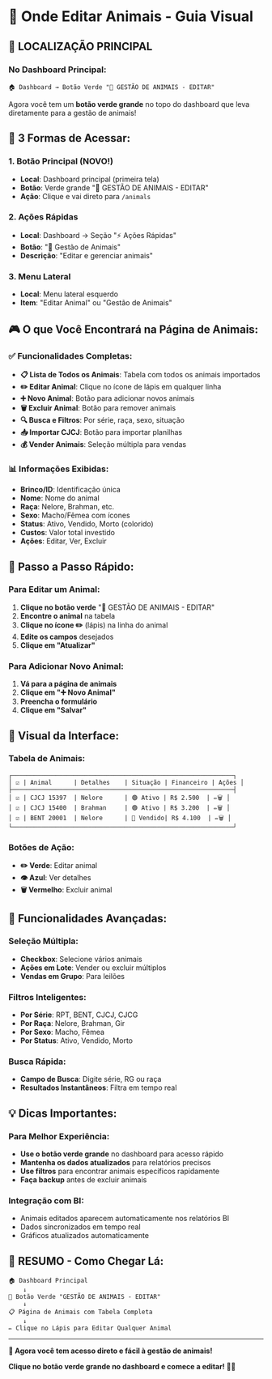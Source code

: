 # 🐄 Onde Editar Animais - Guia Visual

## 🎯 **LOCALIZAÇÃO PRINCIPAL**

### **No Dashboard Principal:**
```
🏠 Dashboard → Botão Verde "🐄 GESTÃO DE ANIMAIS - EDITAR"
```

Agora você tem um **botão verde grande** no topo do dashboard que leva diretamente para a gestão de animais!

## 📍 **3 Formas de Acessar:**

### 1. **Botão Principal (NOVO!)**
- **Local**: Dashboard principal (primeira tela)
- **Botão**: Verde grande "🐄 GESTÃO DE ANIMAIS - EDITAR"
- **Ação**: Clique e vai direto para `/animals`

### 2. **Ações Rápidas**
- **Local**: Dashboard → Seção "⚡ Ações Rápidas"
- **Botão**: "🐄 Gestão de Animais"
- **Descrição**: "Editar e gerenciar animais"

### 3. **Menu Lateral**
- **Local**: Menu lateral esquerdo
- **Item**: "Editar Animal" ou "Gestão de Animais"

## 🎮 **O que Você Encontrará na Página de Animais:**

### ✅ **Funcionalidades Completas:**
- **📋 Lista de Todos os Animais**: Tabela com todos os animais importados
- **✏️ Editar Animal**: Clique no ícone de lápis em qualquer linha
- **➕ Novo Animal**: Botão para adicionar novos animais
- **🗑️ Excluir Animal**: Botão para remover animais
- **🔍 Busca e Filtros**: Por série, raça, sexo, situação
- **📥 Importar CJCJ**: Botão para importar planilhas
- **💰 Vender Animais**: Seleção múltipla para vendas

### 📊 **Informações Exibidas:**
- **Brinco/ID**: Identificação única
- **Nome**: Nome do animal
- **Raça**: Nelore, Brahman, etc.
- **Sexo**: Macho/Fêmea com ícones
- **Status**: Ativo, Vendido, Morto (colorido)
- **Custos**: Valor total investido
- **Ações**: Editar, Ver, Excluir

## 🚀 **Passo a Passo Rápido:**

### **Para Editar um Animal:**
1. **Clique no botão verde** "🐄 GESTÃO DE ANIMAIS - EDITAR"
2. **Encontre o animal** na tabela
3. **Clique no ícone ✏️** (lápis) na linha do animal
4. **Edite os campos** desejados
5. **Clique em "Atualizar"**

### **Para Adicionar Novo Animal:**
1. **Vá para a página de animais**
2. **Clique em "➕ Novo Animal"**
3. **Preencha o formulário**
4. **Clique em "Salvar"**

## 🎨 **Visual da Interface:**

### **Tabela de Animais:**
```
┌─────────────────────────────────────────────────────────────┐
│ ☑️ | Animal      | Detalhes    | Situação | Financeiro | Ações │
├─────────────────────────────────────────────────────────────┤
│ ☑️ | CJCJ 15397  | Nelore      | 🟢 Ativo | R$ 2.500  | ✏️🗑️ │
│ ☑️ | CJCJ 15400  | Brahman     | 🟢 Ativo | R$ 3.200  | ✏️🗑️ │
│ ☑️ | BENT 20001  | Nelore      | 🔵 Vendido| R$ 4.100  | ✏️🗑️ │
└─────────────────────────────────────────────────────────────┘
```

### **Botões de Ação:**
- **✏️ Verde**: Editar animal
- **👁️ Azul**: Ver detalhes
- **🗑️ Vermelho**: Excluir animal

## 🔧 **Funcionalidades Avançadas:**

### **Seleção Múltipla:**
- **Checkbox**: Selecione vários animais
- **Ações em Lote**: Vender ou excluir múltiplos
- **Vendas em Grupo**: Para leilões

### **Filtros Inteligentes:**
- **Por Série**: RPT, BENT, CJCJ, CJCG
- **Por Raça**: Nelore, Brahman, Gir
- **Por Sexo**: Macho, Fêmea
- **Por Status**: Ativo, Vendido, Morto

### **Busca Rápida:**
- **Campo de Busca**: Digite série, RG ou raça
- **Resultados Instantâneos**: Filtra em tempo real

## 💡 **Dicas Importantes:**

### **Para Melhor Experiência:**
- **Use o botão verde grande** no dashboard para acesso rápido
- **Mantenha os dados atualizados** para relatórios precisos
- **Use filtros** para encontrar animais específicos rapidamente
- **Faça backup** antes de excluir animais

### **Integração com BI:**
- Animais editados aparecem automaticamente nos relatórios BI
- Dados sincronizados em tempo real
- Gráficos atualizados automaticamente

## 🎯 **RESUMO - Como Chegar Lá:**

```
🏠 Dashboard Principal
    ↓
🐄 Botão Verde "GESTÃO DE ANIMAIS - EDITAR"
    ↓
📋 Página de Animais com Tabela Completa
    ↓
✏️ Clique no Lápis para Editar Qualquer Animal
```

---

**🎉 Agora você tem acesso direto e fácil à gestão de animais!**

**Clique no botão verde grande no dashboard e comece a editar! 🐄✨**